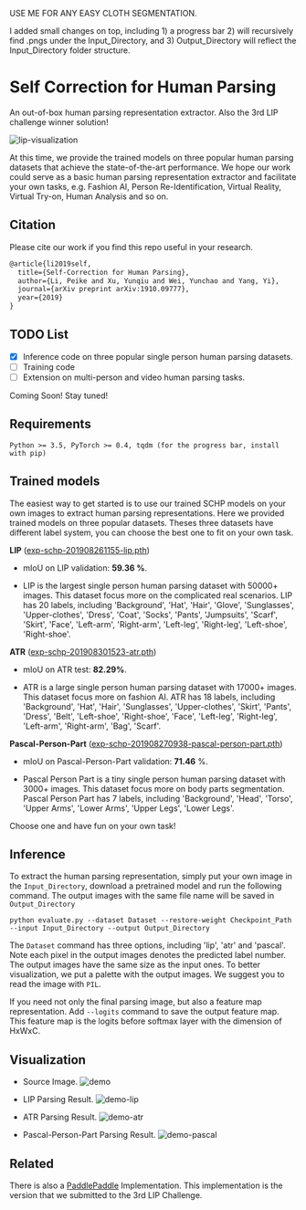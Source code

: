 USE ME FOR ANY EASY CLOTH SEGMENTATION.

I added small changes on top, including 1) a progress bar 2) will recursively find .pngs under the Input\_Directory, and 3) Output\_Directory will reflect the Input\_Directory folder structure.

# Self Correction for Human Parsing

An out-of-box human parsing representation extractor. Also the 3rd LIP challenge winner solution!

![lip-visualization](./img/lip-visualization.jpg)

At this time, we provide the trained models on three popular human parsing datasets that achieve the state-of-the-art performance. We hope our work could serve as a basic human parsing representation extractor and facilitate your own tasks, e.g. Fashion AI, Person Re-Identification, Virtual Reality, Virtual Try-on, Human Analysis and so on.

## Citation

Please cite our work if you find this repo useful in your research.

```latex
@article{li2019self,
  title={Self-Correction for Human Parsing},
  author={Li, Peike and Xu, Yunqiu and Wei, Yunchao and Yang, Yi},
  journal={arXiv preprint arXiv:1910.09777},
  year={2019}
}
```

## TODO List

- [x] Inference code on three popular single person human parsing datasets.
- [ ] Training code
- [ ] Extension on multi-person and video human parsing tasks.

Coming Soon! Stay tuned!

## Requirements

```
Python >= 3.5, PyTorch >= 0.4, tqdm (for the progress bar, install with pip)
```

## Trained models

The easiest way to get started is to use our trained SCHP models on your own images to extract human parsing representations. Here we provided trained models on three popular datasets. Theses three datasets have different label system, you can choose the best one to fit on your own task.

**LIP** ([exp-schp-201908261155-lip.pth](https://drive.google.com/file/d/1ZrTiadzAOM332d896fw7JZQ2lWALedDB/view?usp=sharing))

* mIoU on LIP validation: **59.36 %**.

* LIP is the largest single person human parsing dataset with 50000+ images. This dataset focus more on the complicated real scenarios. LIP has 20 labels, including 'Background', 'Hat', 'Hair', 'Glove', 'Sunglasses', 'Upper-clothes', 'Dress', 'Coat', 'Socks', 'Pants', 'Jumpsuits', 'Scarf', 'Skirt', 'Face', 'Left-arm', 'Right-arm', 'Left-leg', 'Right-leg', 'Left-shoe', 'Right-shoe'.

**ATR** ([exp-schp-201908301523-atr.pth](https://drive.google.com/file/d/1klCtqx51orBkFKdkvYwM4qao_vEFbJ_z/view?usp=sharing))

* mIoU on ATR test: **82.29%**.

* ATR is a large single person human parsing dataset with 17000+ images. This dataset focus more on fashion AI. ATR has 18 labels, including 'Background', 'Hat', 'Hair', 'Sunglasses', 'Upper-clothes', 'Skirt', 'Pants', 'Dress', 'Belt', 'Left-shoe', 'Right-shoe', 'Face', 'Left-leg', 'Right-leg', 'Left-arm', 'Right-arm', 'Bag', 'Scarf'.

**Pascal-Person-Part** ([exp-schp-201908270938-pascal-person-part.pth](https://drive.google.com/file/d/13ph1AloYNiC4DIGOyCLZdmA08tP9OeGu/view?usp=sharing))

* mIoU on Pascal-Person-Part validation: **71.46** %.

* Pascal Person Part is a tiny single person human parsing dataset with 3000+ images. This dataset focus more on body parts segmentation. Pascal Person Part has 7 labels, including 'Background', 'Head', 'Torso', 'Upper Arms', 'Lower Arms', 'Upper Legs', 'Lower Legs'.

Choose one and have fun on your own task!

## Inference

To extract the human parsing representation, simply put your own image in the `Input_Directory`, download a pretrained model and run the following command. The output images with the same file name will be saved in `Output_Directory`

```
python evaluate.py --dataset Dataset --restore-weight Checkpoint_Path --input Input_Directory --output Output_Directory
```

The `Dataset` command has three options, including 'lip', 'atr' and 'pascal'. Note each pixel in the output images denotes the predicted label number. The output images have the same size as the input ones. To better visualization, we put a palette with the output images. We suggest you to read the image with `PIL`.

If you need not only the final parsing image, but also a feature map representation. Add `--logits` command to save the output feature map. This feature map is the logits before softmax layer with the dimension of HxWxC.


## Visualization

* Source Image.
![demo](./input/demo.jpg)

* LIP Parsing Result.
![demo-lip](./output/demo_lip.png)

* ATR Parsing Result.
![demo-atr](./output/demo_atr.png)

* Pascal-Person-Part Parsing Result.
![demo-pascal](./output/demo_pascal.png)


## Related

There is also a [PaddlePaddle](https://github.com/PaddlePaddle/PaddleSeg/tree/master/contrib/ACE2P) Implementation.
This implementation is the version that we submitted to the 3rd LIP Challenge.
